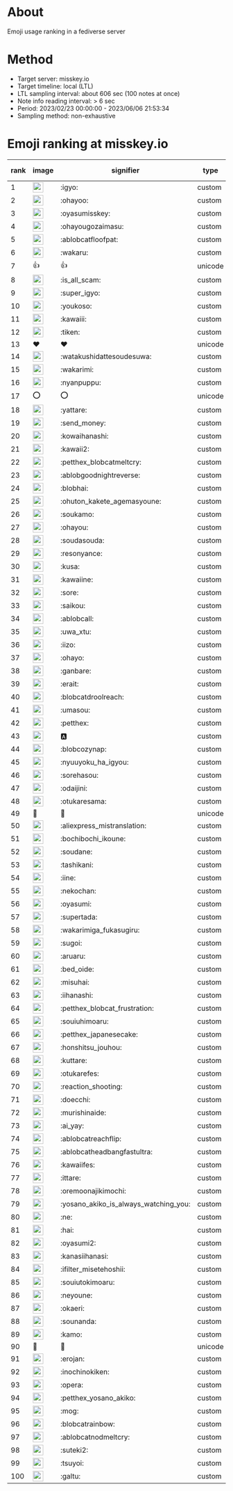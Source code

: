 # About
Emoji usage ranking in a fediverse server

# Method
- Target server: misskey.io
- Target timeline: local (LTL)
- LTL sampling interval: about 606 sec (100 notes at once)
- Note info reading interval: > 6 sec
- Period: 2023/02/23 00:00:00 - 2023/06/06 21:53:34 
- Sampling method: non-exhaustive

# Emoji ranking at misskey.io

|rank|image|signifier|type|frequency score|
|----|----|----|----|----|
|1|<img height="24" src="https://misskey.io/emoji/igyo.webp">|:igyo:|custom|100209|
|2|<img height="24" src="https://misskey.io/emoji/ohayoo.webp">|:ohayoo:|custom|98102|
|3|<img height="24" src="https://misskey.io/emoji/oyasumisskey.webp">|:oyasumisskey:|custom|45975|
|4|<img height="24" src="https://misskey.io/emoji/ohayougozaimasu.webp">|:ohayougozaimasu:|custom|39267|
|5|<img height="24" src="https://misskey.io/emoji/ablobcatfloofpat.webp">|:ablobcatfloofpat:|custom|28573|
|6|<img height="24" src="https://misskey.io/emoji/wakaru.webp">|:wakaru:|custom|25196|
|7|👍|👍|unicode|23920|
|8|<img height="24" src="https://misskey.io/emoji/is_all_scam.webp">|:is_all_scam:|custom|22769|
|9|<img height="24" src="https://misskey.io/emoji/super_igyo.webp">|:super_igyo:|custom|21256|
|10|<img height="24" src="https://misskey.io/emoji/youkoso.webp">|:youkoso:|custom|18451|
|11|<img height="24" src="https://misskey.io/emoji/kawaiii.webp">|:kawaiii:|custom|18339|
|12|<img height="24" src="https://misskey.io/emoji/tiken.webp">|:tiken:|custom|14726|
|13|❤|❤|unicode|14690|
|14|<img height="24" src="https://misskey.io/emoji/watakushidattesoudesuwa.webp">|:watakushidattesoudesuwa:|custom|14066|
|15|<img height="24" src="https://misskey.io/emoji/wakarimi.webp">|:wakarimi:|custom|13265|
|16|<img height="24" src="https://misskey.io/emoji/nyanpuppu.webp">|:nyanpuppu:|custom|13098|
|17|⭕|⭕|unicode|12976|
|18|<img height="24" src="https://misskey.io/emoji/yattare.webp">|:yattare:|custom|12907|
|19|<img height="24" src="https://misskey.io/emoji/send_money.webp">|:send_money:|custom|12841|
|20|<img height="24" src="https://misskey.io/emoji/kowaihanashi.webp">|:kowaihanashi:|custom|11654|
|21|<img height="24" src="https://misskey.io/emoji/kawaii2.webp">|:kawaii2:|custom|10836|
|22|<img height="24" src="https://misskey.io/emoji/petthex_blobcatmeltcry.webp">|:petthex_blobcatmeltcry:|custom|10342|
|23|<img height="24" src="https://misskey.io/emoji/ablobgoodnightreverse.webp">|:ablobgoodnightreverse:|custom|10283|
|24|<img height="24" src="https://misskey.io/emoji/blobhai.webp">|:blobhai:|custom|10022|
|25|<img height="24" src="https://misskey.io/emoji/ohuton_kakete_agemasyoune.webp">|:ohuton_kakete_agemasyoune:|custom|9739|
|26|<img height="24" src="https://misskey.io/emoji/soukamo.webp">|:soukamo:|custom|9549|
|27|<img height="24" src="https://misskey.io/emoji/ohayou.webp">|:ohayou:|custom|8775|
|28|<img height="24" src="https://misskey.io/emoji/soudasouda.webp">|:soudasouda:|custom|8157|
|29|<img height="24" src="https://misskey.io/emoji/resonyance.webp">|:resonyance:|custom|8070|
|30|<img height="24" src="https://misskey.io/emoji/kusa.webp">|:kusa:|custom|7816|
|31|<img height="24" src="https://misskey.io/emoji/kawaiine.webp">|:kawaiine:|custom|7692|
|32|<img height="24" src="https://misskey.io/emoji/sore.webp">|:sore:|custom|7025|
|33|<img height="24" src="https://misskey.io/emoji/saikou.webp">|:saikou:|custom|7004|
|34|<img height="24" src="https://misskey.io/emoji/ablobcall.webp">|:ablobcall:|custom|6976|
|35|<img height="24" src="https://misskey.io/emoji/uwa_xtu.webp">|:uwa_xtu:|custom|6966|
|36|<img height="24" src="https://misskey.io/emoji/iizo.webp">|:iizo:|custom|6591|
|37|<img height="24" src="https://misskey.io/emoji/ohayo.webp">|:ohayo:|custom|6533|
|38|<img height="24" src="https://misskey.io/emoji/ganbare.webp">|:ganbare:|custom|6436|
|39|<img height="24" src="https://misskey.io/emoji/erait.webp">|:erait:|custom|6434|
|40|<img height="24" src="https://misskey.io/emoji/blobcatdroolreach.webp">|:blobcatdroolreach:|custom|6161|
|41|<img height="24" src="https://misskey.io/emoji/umasou.webp">|:umasou:|custom|5934|
|42|<img height="24" src="https://misskey.io/emoji/petthex.webp">|:petthex:|custom|5879|
|43|<img height="24" src="https://misskey.io/emoji/a.webp">|:a:|custom|5813|
|44|<img height="24" src="https://misskey.io/emoji/blobcozynap.webp">|:blobcozynap:|custom|5717|
|45|<img height="24" src="https://misskey.io/emoji/nyuuyoku_ha_igyou.webp">|:nyuuyoku_ha_igyou:|custom|5706|
|46|<img height="24" src="https://misskey.io/emoji/sorehasou.webp">|:sorehasou:|custom|5564|
|47|<img height="24" src="https://misskey.io/emoji/odaijini.webp">|:odaijini:|custom|5523|
|48|<img height="24" src="https://misskey.io/emoji/otukaresama.webp">|:otukaresama:|custom|5518|
|49|🎉|🎉|unicode|5385|
|50|<img height="24" src="https://misskey.io/emoji/aliexpress_mistranslation.webp">|:aliexpress_mistranslation:|custom|5243|
|51|<img height="24" src="https://misskey.io/emoji/bochibochi_ikoune.webp">|:bochibochi_ikoune:|custom|5213|
|52|<img height="24" src="https://misskey.io/emoji/soudane.webp">|:soudane:|custom|5151|
|53|<img height="24" src="https://misskey.io/emoji/tashikani.webp">|:tashikani:|custom|5091|
|54|<img height="24" src="https://misskey.io/emoji/iine.webp">|:iine:|custom|4959|
|55|<img height="24" src="https://misskey.io/emoji/nekochan.webp">|:nekochan:|custom|4693|
|56|<img height="24" src="https://misskey.io/emoji/oyasumi.webp">|:oyasumi:|custom|4474|
|57|<img height="24" src="https://misskey.io/emoji/supertada.webp">|:supertada:|custom|4413|
|58|<img height="24" src="https://misskey.io/emoji/wakarimiga_fukasugiru.webp">|:wakarimiga_fukasugiru:|custom|4404|
|59|<img height="24" src="https://misskey.io/emoji/sugoi.webp">|:sugoi:|custom|4376|
|60|<img height="24" src="https://misskey.io/emoji/aruaru.webp">|:aruaru:|custom|4210|
|61|<img height="24" src="https://misskey.io/emoji/bed_oide.webp">|:bed_oide:|custom|4151|
|62|<img height="24" src="https://misskey.io/emoji/misuhai.webp">|:misuhai:|custom|4110|
|63|<img height="24" src="https://misskey.io/emoji/iihanashi.webp">|:iihanashi:|custom|4069|
|64|<img height="24" src="https://misskey.io/emoji/petthex_blobcat_frustration.webp">|:petthex_blobcat_frustration:|custom|4051|
|65|<img height="24" src="https://misskey.io/emoji/souiuhimoaru.webp">|:souiuhimoaru:|custom|4009|
|66|<img height="24" src="https://misskey.io/emoji/petthex_japanesecake.webp">|:petthex_japanesecake:|custom|3987|
|67|<img height="24" src="https://misskey.io/emoji/honshitsu_jouhou.webp">|:honshitsu_jouhou:|custom|3929|
|68|<img height="24" src="https://misskey.io/emoji/kuttare.webp">|:kuttare:|custom|3807|
|69|<img height="24" src="https://misskey.io/emoji/otukarefes.webp">|:otukarefes:|custom|3794|
|70|<img height="24" src="https://misskey.io/emoji/reaction_shooting.webp">|:reaction_shooting:|custom|3520|
|71|<img height="24" src="https://misskey.io/emoji/doecchi.webp">|:doecchi:|custom|3488|
|72|<img height="24" src="https://misskey.io/emoji/murishinaide.webp">|:murishinaide:|custom|3472|
|73|<img height="24" src="https://misskey.io/emoji/ai_yay.webp">|:ai_yay:|custom|3407|
|74|<img height="24" src="https://misskey.io/emoji/ablobcatreachflip.webp">|:ablobcatreachflip:|custom|3371|
|75|<img height="24" src="https://misskey.io/emoji/ablobcatheadbangfastultra.webp">|:ablobcatheadbangfastultra:|custom|3341|
|76|<img height="24" src="https://misskey.io/emoji/kawaiifes.webp">|:kawaiifes:|custom|3308|
|77|<img height="24" src="https://misskey.io/emoji/ittare.webp">|:ittare:|custom|3194|
|78|<img height="24" src="https://misskey.io/emoji/oremoonajikimochi.webp">|:oremoonajikimochi:|custom|3129|
|79|<img height="24" src="https://misskey.io/emoji/yosano_akiko_is_always_watching_you.webp">|:yosano_akiko_is_always_watching_you:|custom|3109|
|80|<img height="24" src="https://misskey.io/emoji/ne.webp">|:ne:|custom|3099|
|81|<img height="24" src="https://misskey.io/emoji/hai.webp">|:hai:|custom|2986|
|82|<img height="24" src="https://misskey.io/emoji/oyasumi2.webp">|:oyasumi2:|custom|2986|
|83|<img height="24" src="https://misskey.io/emoji/kanasiihanasi.webp">|:kanasiihanasi:|custom|2984|
|84|<img height="24" src="https://misskey.io/emoji/ifilter_misetehoshii.webp">|:ifilter_misetehoshii:|custom|2932|
|85|<img height="24" src="https://misskey.io/emoji/souiutokimoaru.webp">|:souiutokimoaru:|custom|2927|
|86|<img height="24" src="https://misskey.io/emoji/neyoune.webp">|:neyoune:|custom|2926|
|87|<img height="24" src="https://misskey.io/emoji/okaeri.webp">|:okaeri:|custom|2912|
|88|<img height="24" src="https://misskey.io/emoji/sounanda.webp">|:sounanda:|custom|2904|
|89|<img height="24" src="https://misskey.io/emoji/kamo.webp">|:kamo:|custom|2882|
|90|🤔|🤔|unicode|2794|
|91|<img height="24" src="https://misskey.io/emoji/erojan.webp">|:erojan:|custom|2757|
|92|<img height="24" src="https://misskey.io/emoji/inochinokiken.webp">|:inochinokiken:|custom|2711|
|93|<img height="24" src="https://misskey.io/emoji/opera.webp">|:opera:|custom|2675|
|94|<img height="24" src="https://misskey.io/emoji/petthex_yosano_akiko.webp">|:petthex_yosano_akiko:|custom|2673|
|95|<img height="24" src="https://misskey.io/emoji/mog.webp">|:mog:|custom|2672|
|96|<img height="24" src="https://misskey.io/emoji/blobcatrainbow.webp">|:blobcatrainbow:|custom|2658|
|97|<img height="24" src="https://misskey.io/emoji/ablobcatnodmeltcry.webp">|:ablobcatnodmeltcry:|custom|2615|
|98|<img height="24" src="https://misskey.io/emoji/suteki2.webp">|:suteki2:|custom|2606|
|99|<img height="24" src="https://misskey.io/emoji/tsuyoi.webp">|:tsuyoi:|custom|2550|
|100|<img height="24" src="https://misskey.io/emoji/galtu.webp">|:galtu:|custom|2476|
